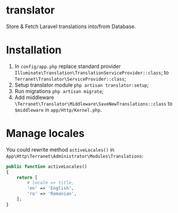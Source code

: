 # translator
Store &amp; Fetch Laravel translations into/from Database.

# Installation

1. In `config/app.php` replace standard provider `Illuminate\Translation\TranslationServiceProvider::class`;
   to `Terranet\Translator\ServiceProvider::class`;
2. Setup translator module `php artisan translator:setup`;
3. Run migrations `php artisan migrate`;
4. Add middleware `\Terranet\Translator\Middleware\SaveNewTranslations::class` to `$middleware` in `app/Http/Kernel.php`.

# Manage locales

You could rewrite method `activeLocales()` in `App\Http\Terranet\Administrator\Modules\Translations`:

```php
public function activeLocales()
{
    return [
        # locale => title,
        'en' => 'English',
        'ro' => 'Romanian',
    ];
}
```